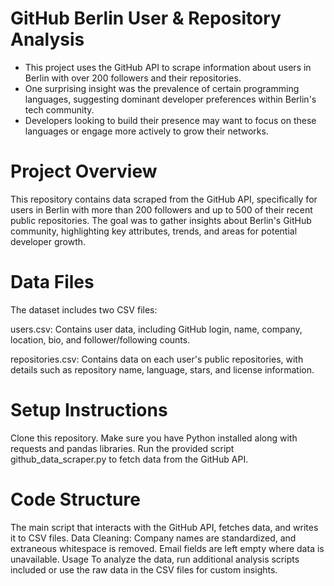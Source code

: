 # GitHub Berlin User & Repository Analysis
* This project uses the GitHub API to scrape information about users in Berlin with over 200 followers and their repositories.
* One surprising insight was the prevalence of certain programming languages, suggesting dominant developer preferences within Berlin's tech community.
* Developers looking to build their presence may want to focus on these languages or engage more actively to grow their networks.


# Project Overview
This repository contains data scraped from the GitHub API, specifically for users in Berlin with more than 200 followers and up to 500 of their recent public repositories. The goal was to gather insights about Berlin's GitHub community, highlighting key attributes, trends, and areas for potential developer growth.

# Data Files
The dataset includes two CSV files:

users.csv: Contains user data, including GitHub login, name, company, location, bio, and follower/following counts.

repositories.csv: Contains data on each user's public repositories, with details such as repository name, language, stars, and license information.

# Setup Instructions
Clone this repository.
Make sure you have Python installed along with requests and pandas libraries.
Run the provided script github_data_scraper.py to fetch data from the GitHub API.


# Code Structure
The main script that interacts with the GitHub API, fetches data, and writes it to CSV files.
Data Cleaning: Company names are standardized, and extraneous whitespace is removed. Email fields are left empty where data is unavailable.
Usage
To analyze the data, run additional analysis scripts included or use the raw data in the CSV files for custom insights.

